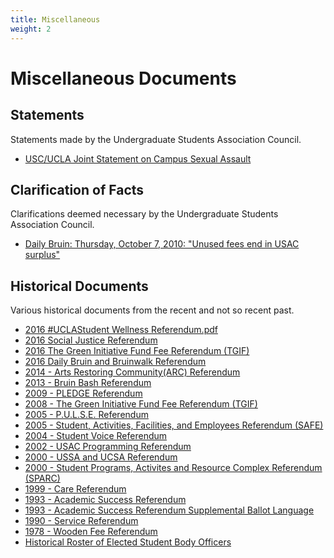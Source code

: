 ```yaml
---
title: Miscellaneous
weight: 2
---
```


# Miscellaneous Documents

## Statements

Statements made by the Undergraduate Students Association Council.

  - [USC/UCLA Joint Statement on Campus Sexual Assault](statements/USC_UCLA%20Joint%20Statement%20on%20Campus%20Sexual%20Assault%20%5BPublished%5D.pdf)

## Clarification of Facts

Clarifications deemed necessary by the Undergraduate Students Association Council.

  - [Daily Bruin: Thursday, October 7, 2010: "Unused fees end in USAC surplus"](clarifications/DB%2010-7-2010.pdf)

## Historical Documents

Various historical documents from the recent and not so recent past.

  - [2016 \#UCLAStudent Wellness Referendum.pdf](docs/2016_UCLAStudent_Wellness_Referendum.pdf)
  - [2016 Social Justice Referendum](docs/2016_social_justics.pdf)
  - [2016 The Green Initiative Fund Fee Referendum (TGIF)](docs/2016_green_init.pdf)
  - [2016 Daily Bruin and Bruinwalk Referendum](docs/2016_db.pdf)
  - [2014 - Arts Restoring Community(ARC) Referendum](docs/Arts%20Restoring%20Community%20Referendum.pdf)
  - [2013 - Bruin Bash Referendum](docs/Bruin%20Bash%20Referendum.pdf)
  - [2009 - PLEDGE Referendum](docs/PLEDGE%20Referendum.pdf)
  - [2008 - The Green Initiative Fund Fee Referendum (TGIF)](docs/T.G.I.F.%20Referendum.pdf)
  - [2005 - P.U.L.S.E. Referendum](docs/P.U.L.S.E.%20Referendum.pdf)
  - [2005 - Student, Activities, Facilities, and Employees Referendum (SAFE)](docs/S%20A%20F%20E%20%20Referendum.pdf)
  - [2004 - Student Voice Referendum](docs/Student%20Voice%20Referendum.pdf)
  - [2002 - USAC Programming Referendum](docs/The%20USAC%20Programming%20Referendum.pdf)
  - [2000 - USSA and UCSA Referendum](docs/UCSA%20and%20USSA%20Referendum.pdf)
  - [2000 - Student Programs, Activites and Resource Complex Referendum (SPARC)](docs/SPARC%202000%20REFERENDUM%20Ballot%20Info.pdf)
  - [1999 - Care Referendum](docs/C.A.R.E.%20Referendum.pdf)
  - [1993 - Academic Success Referendum](docs/other_referendum.pdf)
  - [1993 - Academic Success Referendum Supplemental Ballot Language](docs/other_referendum_sbl.pdf)
  - [1990 - Service Referendum](docs/The%20Service%20Referendum.pdf)
  - [1978 - Wooden Fee Referendum](docs/1978%20Wooden%20Fee%20Referendum.pdf)
  - [Historical Roster of Elected Student Body Officers](docs/Historical%20Roster.pdf)
